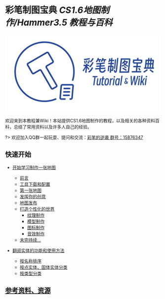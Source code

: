 # 彩笔制图宝典 *CS1.6地图制作/Hammer3.5 教程与百科*
![logo](resources/logo_title.svg)

欢迎来到本教程兼Wiki！本站提供CS1.6地图制作的教程，以及相关的各种资料百科，总结了常用资料以及许多人自己的经验。

?> 欢迎加入QQ群一起玩耍、提问和交流：[彩笔的逆袭 群号：15876347](https://jq.qq.com/?_wv=1027&k=e6eqbt1u)

## 快速开始
- [开始学习制作一张地图](tutorial/startup)
    - [前言](tutorial/startup)
    - [工具下载和配置](tutorial/setup)
    - [第一张地图](tutorial/first_map)
    - [发挥你的创意](tutorial/design)
    - [地图发布](tutorial/release)
    - [打造个性化的世界](tutorial/custom_resources)
        - [纹理制作](tutorial/make_texture)
        - [模型制作](tutorial/make_mdl)
        - [图标制作](tutorial/make_sprite)
        - [音效制作](tutorial/make_sound)
    - [未完待续...](tutorial/to_be_continue)

- [翻阅实体的功能和使用方法](wiki/entity/)
    - [按名称排序](wiki/entity/)
    - [按点实体、固体实体分类](wiki/entity/entity_index_by_type)
    - [按类型分类](wiki/entity/entity_index_by_category)
  
## [参考资料、资源](reference)